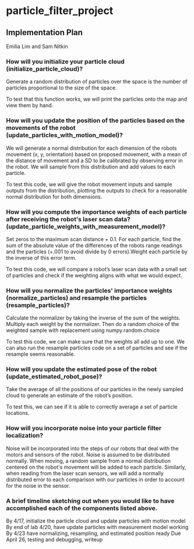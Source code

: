 # particle_filter_project

##  Implementation Plan
Emilia Lim and Sam Nitkin

### How will you initialize your particle cloud (initialize_particle_cloud)?
Generate a random distribution of particles over the space is the number of particles proportional to the size of the space.

To test that this function works, we will print the particles onto the map and view them by hand.

### How will you update the position of the particles based on the movements of the robot (update_particles_with_motion_model)?
We will generate a normal distribution for each dimension of the robots movement (x, y, orientation) based on proposed movement, with a mean of the distance of movement and a SD to be calibrated by observing error in the robot. We will sample from this distribution and add values to each particle.

To test this code, we will give the robot movement inputs and sample outputs from the distribution, plotting the outputs to check for a reasonable normal distribution for both dimensions.

### How will you compute the importance weights of each particle after receiving the robot's laser scan data?(update_particle_weights_with_measurement_model)?

Set zeros to the maximum scan distance + 0.1. For each particle, find the sum of the absolute value of the differences of the robots range readings and the particles (+.001 to avoid divide by 0 errors).Weight each particle by the inverse of this error term. 

To test this code, we will compare a robot’s laser scan data with a small set of particles and check if the weighting aligns with what we would expect.

### How will you normalize the particles' importance weights (normalize_particles) and resample the particles (resample_particles)?

Calculate the normalizer by taking the inverse of the sum of the weights. Multiply each weight by the normalizer. Then do a random choice of the weighted sample with replacement using numpy.random.choice

To test this code, we can make sure that the weights all add up to one. We can also run the resample particles code on a set of particles and see if the resample seems reasonable. 

###  How will you update the estimated pose of the robot (update_estimated_robot_pose)?

Take the average of all the positions of our particles in the newly sampled cloud to generate an estimate of the robot’s position.

To test this, we can see if it is able to correctly average a set of particle locations.

### How will you incorporate noise into your particle filter localization?

Noise will be incorporated into the steps of our robots that deal with the motors and sensors of the robot. Noise is assumed to be distributed normally. When moving, a random sample from a normal distribution centered on the robot's movement will be added to each particle. Similarly, when reading from the laser scan sensors, we will add a normally distributed error to each comparison with our particles in order to account for the noise in the sensor. 

### A brief timeline sketching out when you would like to have accomplished each of the components listed above.

By 4/17, initialize the particle cloud and update particles with motion model
By end of lab 4/20, have update particles with measurement model working
By 4/23 have normalizing, resampling, and estimated position ready
Due April 26, testing and debugging, writeup 
